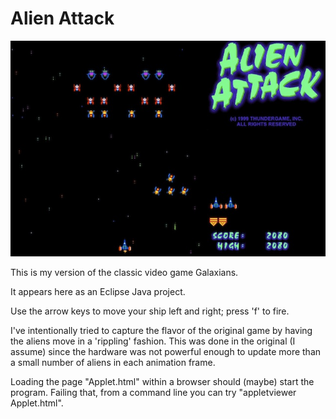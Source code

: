Alien Attack
===========

![Screen shot.](screenshot.jpg)

This is my version of the classic video game Galaxians.

It appears here as an Eclipse Java project.

Use the arrow keys to move your ship left and right; press 'f' to fire.

I've intentionally tried to capture the flavor of the original game by having the aliens
move in a 'rippling' fashion.  This was done in the original (I assume) since the hardware
was not powerful enough to update more than a small number of  aliens in each animation frame.

Loading the page "Applet.html" within a browser should (maybe) start the program.
Failing that, from a command line you can try "appletviewer Applet.html".

